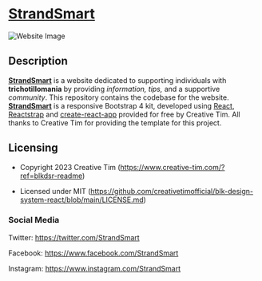 # [StrandSmart](https://www.strandsmart.com) 

![Website Image](https://github.com/D1gits0/StrandSmart/assets/156550005/ed92de10-f0a9-40fb-a5ef-9b52081d4ce5)

## Description

**[StrandSmart](http://www/strandsmart.com/)** is a website dedicated to supporting individuals with **trichotillomania** by providing __information_,_ __tips_,_ and a supportive _community_. This repository contains the codebase for the website.
**[StrandSmart](http://www/strandsmart.com/)** is a responsive Bootstrap 4 kit, developed using [React](https://reactjs.org/), [Reactstrap](https://reactstrap.github.io/) and [create-react-app](https://facebook.github.io/create-react-app/) provided for free by Creative Tim. All thanks to Creative Tim for providing the template for this project.


## Licensing

- Copyright 2023 Creative Tim (https://www.creative-tim.com/?ref=blkdsr-readme)

- Licensed under MIT (https://github.com/creativetimofficial/blk-design-system-react/blob/main/LICENSE.md)


### Social Media

Twitter: <https://twitter.com/StrandSmart>

Facebook: <https://www.facebook.com/StrandSmart>

Instagram: <https://www.instagram.com/StrandSmart>
